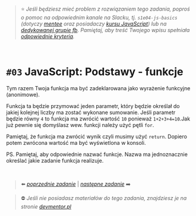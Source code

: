 > :star: *Jeśli będziesz mieć problem z rozwiązaniem tego zadania, poproś o pomoc na odpowiednim kanale na Slacku, tj. `s1e04-js-basics` (dotyczy [mentee](https://devmentor.pl/mentoring-javascript/) oraz posiadaczy [kursu JavaScript](https://devmentor.pl/p/javascript-for-beginners/)) lub na [dedykowanej grupie fb](https://www.facebook.com/groups/155234921740033). Pamiętaj, aby treść Twojego wpisu spełniała [odpowiednie kryteria](https://devmentor.pl/jak-prosic-o-pomoc/).*

&nbsp;

# `#03` JavaScript: Podstawy - funkcje

Tym razem Twoja funkcja ma być zadeklarowana jako wyrażenie funkcyjne (anonimowe).

Funkcja ta będzie przymować jeden parametr, który będzie określał do jakiej kolejnej liczby ma zostać wykonane sumowanie. Jeśli parametr będzie równy `4` to funkcja ma zwrócić wartość `10` ponieważ `1+2+3+4=10`.Jak już pewnie się domyślasz wew. funkcji należy użyć pętli `for`.

Pamiętaj, że funkcja ma zwrócić wynik czyli musimy użyć `return`. Dopiero potem zwrócona wartość ma być wyświetlona w konsoli.


PS. Pamiętaj, aby odpowiednie nazwać funkcje. Nazwa ma jednoznacznie określać jakie zadanie funkcja realizuje.


&nbsp;

> :arrow_left: [*poprzednie zadanie*](./../02) | [*następne zadanie*](./../04) :arrow_right:

> :no_entry: *Jeśli nie posiadasz materiałów do tego zadania, znajdziesz je na stronie [devmentor.pl](https://devmentor.pl/p/js-basics/)*
